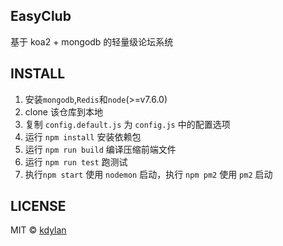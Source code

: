 EasyClub
-----
基于 koa2 + mongodb 的轻量级论坛系统

INSTALL
----
1. 安装`mongodb`,`Redis`和`node`(>=v7.6.0)
2. clone 该仓库到本地
3. 复制 `config.default.js` 为 `config.js` 中的配置选项
4. 运行 `npm install` 安装依赖包
5. 运行 `npm run build` 编译压缩前端文件
6. 运行 `npm run test` 跑测试
7. 执行`npm start` 使用 `nodemon` 启动，执行 `npm pm2` 使用 `pm2` 启动

LICENSE
-----
MIT © [kdylan](https://github.com/k-dylan)
